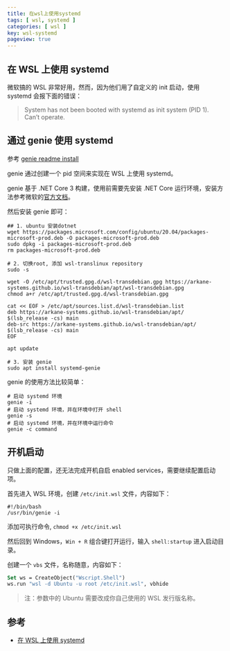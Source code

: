 ```yaml
---
title: 在wsl上使用systemd
tags: [ wsl, systemd ]
categories: [ wsl ]
key: wsl-systemd
pageview: true
---
```


## 在 WSL 上使用 systemd

<!--more-->

微软搞的 WSL 非常好用，然而，因为他们用了自定义的 init 启动，使用 systemd 会报下面的错误：

> System has not been booted with systemd as init system (PID 1). Can’t operate.

## 通过 genie 使用 systemd

参考 [genie readme install](https://github.com/arkane-systems/genie#installation)

genie 通过创建一个 pid 空间来实现在 WSL 上使用 systemd。

genie 基于 .NET Core 3 构建，使用前需要先安装 .NET Core 运行环境，安装方法参考微软的[官方文档](https://docs.microsoft.com/en-us/dotnet/core/install/linux)。

然后安装 genie 即可：

```shell
## 1. ubuntu 安装dotnet
wget https://packages.microsoft.com/config/ubuntu/20.04/packages-microsoft-prod.deb -O packages-microsoft-prod.deb
sudo dpkg -i packages-microsoft-prod.deb
rm packages-microsoft-prod.deb

# 2. 切换root, 添加 wsl-translinux repository
sudo -s

wget -O /etc/apt/trusted.gpg.d/wsl-transdebian.gpg https://arkane-systems.github.io/wsl-transdebian/apt/wsl-transdebian.gpg
chmod a+r /etc/apt/trusted.gpg.d/wsl-transdebian.gpg

cat << EOF > /etc/apt/sources.list.d/wsl-transdebian.list
deb https://arkane-systems.github.io/wsl-transdebian/apt/ $(lsb_release -cs) main
deb-src https://arkane-systems.github.io/wsl-transdebian/apt/ $(lsb_release -cs) main
EOF

apt update

# 3. 安装 genie
sudo apt install systemd-genie
```

genie 的使用方法比较简单：

```shell
# 启动 systemd 环境
genie -i
# 启动 systemd 环境，并在环境中打开 shell
genie -s
# 启动 systemd 环境，并在环境中运行命令
genie -c command
```

## 开机启动

只做上面的配置，还无法完成开机自启 enabled services，需要继续配置启动项。

首先进入 WSL 环境，创建 `/etc/init.wsl` 文件，内容如下：

```shell
#!/bin/bash
/usr/bin/genie -i
```

添加可执行命令, `chmod +x /etc/init.wsl`

然后回到 Windows，`Win + R` 组合键打开运行，输入 `shell:startup` 进入启动目录。

创建一个 `vbs` 文件，名称随意，内容如下：

```vb
Set ws = CreateObject("Wscript.Shell")
ws.run "wsl -d Ubuntu -u root /etc/init.wsl", vbhide
```

> 注：参数中的 Ubuntu 需要改成你自己使用的 WSL 发行版名称。

## 参考

- [在 WSL 上使用 systemd](https://core.moe/posts/2021/02/wsl-systemd/)
